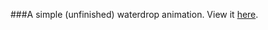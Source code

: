 ###A simple (unfinished) waterdrop animation. View it [here](http://codepen.io/MargNation/full/bBymNm/).
